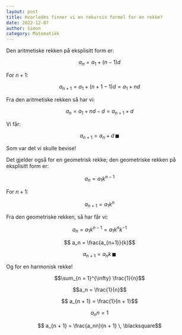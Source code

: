 ```yaml
---
layout: post
title: Hvorledes finner vi en rekursiv formel for en rekke?
date: 2022-12-07
author: Simon
category: Matematikk
---
```

Den aritmetiske rekken på eksplisitt form er:

$$a_n = a_1 + (n - 1)d$$ 

For $n + 1$:

$$a_{n + 1} = a_1 + (n + 1 - 1)d = a_1 + nd$$

Fra den aritmetiske rekken så har vi:

$$ a_n = a_1 + nd - d = a_{n + 1} + d$$ 

Vi får:

$$a_{n + 1} = a_n + d \, \blacksquare$$

Som var det vi skulle bevise!

Det gjelder også for en geometrisk rekke; den geometriske rekken på eksplisitt form er:

$$a_n = a_1k^{n-1}$$

For $n +1$: 

$$ a_{n + 1} = a_1k^{n} $$

Fra den geometriske rekken, så har får vi:

$$a_n = a_1k^{n-1} = a_1k^nk^{-1}$$

$$ a_n = \frac{a_{n+1}}{k}$$

$$ a_{n+1} = a_nk \, \blacksquare$$

Og for en harmonisk rekke!

$$\sum_{n = 1}^{\infty} \frac{1}{n}$$

$$a_n = \frac{1}{n}$$

$$ a_{n + 1} = \frac{1}{n + 1}$$

$$a_nn = 1$$

$$ a_{n + 1} = \frac{a_nn}{n + 1} \, \blacksquare$$
